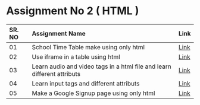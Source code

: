 # Assignment No 2 ( HTML )
| SR. NO| Assignment Name | Link |
| :--- | :--- | :--- |
| 01 | School Time Table make using only html | <a href="https://tranquil-quokka-ceafd2.netlify.app/" target="_blank">Link</a> |
| 02 | Use iframe in a table using html | <a href="https://exquisite-rugelach-ac20da.netlify.app/" target="_blank">Link</a> |
| 03 | Learn audio and video tags in a html file and learn different attributs | <a href="https://gregarious-stardust-7d0631.netlify.app/" target="_blank">Link</a>|
| 04 | Learn input tags and different attributs | <a href="https://cool-taffy-524faf.netlify.app/" target="_blank">Link</a> |
| 05 | Make a Google Signup page using only html | <a href="https://glowing-smakager-ed0f0e.netlify.app/" target="_blank">Link</a>|
